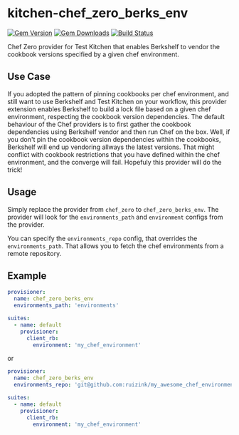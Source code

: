 # kitchen-chef_zero_berks_env

[![Gem Version](https://badge.fury.io/rb/kitchen-chef_zero_berks_env.svg)](http://badge.fury.io/rb/kitchen-chef_zero_berks_env)
[![Gem Downloads](http://ruby-gem-downloads-badge.herokuapp.com/kitchen-chef_zero_berks_env?type=total&color=brightgreen)](https://rubygems.org/gems/kitchen-chef_zero_berks_env)
[![Build Status](https://travis-ci.org/ruizink/kitchen-chef_zero_berks_env.png)](https://travis-ci.org/ruizink/kitchen-chef_zero_berks_env)

Chef Zero provider for Test Kitchen that enables Berkshelf to vendor the cookbook versions specified by a given chef environment.

## Use Case

If you adopted the pattern of pinning cookbooks per chef environment, and still want to use Berkshelf and Test Kitchen on your workflow,
this provider extension enables Berkshelf to build a lock file based on a given chef environment, respecting the cookbook version dependencies.
The default behaviour of the Chef providers is to first gather the cookbook dependencies using Berkshelf vendor and then run Chef on the box.
Well, if you don't pin the cookbook version dependencies within the cookbooks, Berkshelf will end up vendoring allways the latest versions.
That might conflict with cookbook restrictions that you have defined within the chef environment, and the converge will fail.
Hopefuly this provider will do the trick!

## Usage

Simply replace the provider from `chef_zero` to `chef_zero_berks_env`.
The provider will look for the `environments_path` and `environment` configs from the provider.

You can specify the `environments_repo` config, that overrides the `environments_path`. That allows you to fetch the chef environments
from a remote repository.

## Example

```yaml
provisioner:
  name: chef_zero_berks_env
  environments_path: 'environments'

suites:
  - name: default
    provisioner:
      client_rb:
        environment: 'my_chef_environment'
```
or

```yaml
provisioner:
  name: chef_zero_berks_env
  environments_repo: 'git@github.com:ruizink/my_awesome_chef_environments.git'

suites:
  - name: default
    provisioner:
      client_rb:
        environment: 'my_chef_environment'
```
